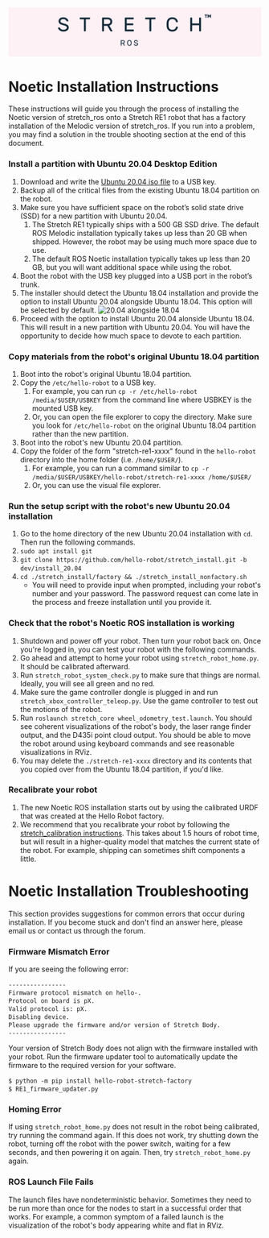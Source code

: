 ![](./images/banner.png)

# Noetic Installation Instructions

These instructions will guide you through the process of installing the Noetic version of stretch_ros onto a Stretch RE1 robot that has a factory installation of the Melodic version of stretch_ros. If you run into a problem, you may find a solution in the trouble shooting section at the end of this document.

### Install a partition with Ubuntu 20.04 Desktop Edition
1. Download and write the [Ubuntu 20.04 iso file](https://releases.ubuntu.com/20.04/ubuntu-20.04.2.0-desktop-amd64.iso) to a USB key.
2. Backup all of the critical files from the existing Ubuntu 18.04 partition on the robot.
3. Make sure you have sufficient space on the robot’s solid state drive (SSD) for a new partition with Ubuntu 20.04. 
    1. The Stretch RE1 typically ships with a 500 GB SSD drive. The default ROS Melodic installation typically takes up less than 20 GB when shipped. However, the robot may be using much more space due to use. 
    2. The default ROS Noetic installation typically takes up less than 20 GB, but you will want additional space while using the robot.
4. Boot the robot with the USB key plugged into a USB port in the robot’s trunk.
5. The installer should detect the Ubuntu 18.04 installation and provide the option to install Ubuntu 20.04 alongside Ubuntu 18.04. This option will be selected by default. ![20.04 alongside 18.04](./images/ubuntu_installation_1.jpg)
6. Proceed with the option to install Ubuntu 20.04 alonside Ubuntu 18.04. This will result in a new partition with Ubuntu 20.04. You will have the opportunity to decide how much space to devote to each partition. 

### Copy materials from the robot's original Ubuntu 18.04 partition
1. Boot into the robot's original Ubuntu 18.04 partition.
2. Copy the `/etc/hello-robot` to a USB key. 
    1. For example, you can run `cp -r /etc/hello-robot /media/$USER/USBKEY` from the command line where USBKEY is the mounted USB key.
    2. Or, you can open the file explorer to copy the directory. Make sure you look for `/etc/hello-robot` on the original Ubuntu 18.04 partition rather than the new partition. 
3. Boot into the robot's new Ubuntu 20.04 partition.
4. Copy the folder of the form "stretch-re1-xxxx" found in the `hello-robot` directory into the home folder (i.e. `/home/$USER/`).
    1. For example, you can run a command similar to `cp -r /media/$USER/USBKEY/hello-robot/stretch-re1-xxxx /home/$USER/`
    2. Or, you can use the visual file explorer. 

### Run the setup script with the robot's new Ubuntu 20.04 installation
1. Go to the home directory of the new Ubuntu 20.04 installation with `cd`. Then run the following commands.
2. `sudo apt install git`
3. `git clone https://github.com/hello-robot/stretch_install.git -b dev/install_20.04`
4. `cd ./stretch_install/factory && ./stretch_install_nonfactory.sh`
    - You will need to provide input when prompted, including your robot's number and your password. The password request can come late in the process and freeze installation until you provide it.

### Check that the robot's Noetic ROS installation is working
1. Shutdown and power off your robot. Then turn your robot back on. Once you're logged in, you can test your robot with the following commands.
2. Go ahead and attempt to home your robot using `stretch_robot_home.py`. It should be calibrated afterward.
3. Run `stretch_robot_system_check.py` to make sure that things are normal. Ideally, you will see all green and no red. 
4. Make sure the game controller dongle is plugged in and run `stretch_xbox_controller_teleop.py`. Use the game controller to test out the motions of the robot.
5. Run `roslaunch stretch_core wheel_odometry_test.launch`. You should see coherent visualizations of the robot's body, the laser range finder output, and the D435i point cloud output. You should be able to move the robot around using keyboard commands and see reasonable visualizations in RViz. 
6. You may delete the `./stretch-re1-xxxx` directory and its contents that you copied over from the Ubuntu 18.04 partition, if you'd like.

### Recalibrate your robot
1. The new Noetic ROS installation starts out by using the calibrated URDF that was created at the Hello Robot factory. 
2. We recommend that you recalibrate your robot by following the [stretch_calibration instructions](https://github.com/hello-robot/stretch_ros/tree/dev/noetic/stretch_calibration). This takes about 1.5 hours of robot time, but will result in a higher-quality model that matches the current state of the robot. For example, shipping can sometimes shift components a little. 

# Noetic Installation Troubleshooting

This section provides suggestions for common errors that occur during installation. If you become stuck and don't find an answer here, please email us or contact us through the forum. 

### Firmware Mismatch Error

If you are seeing the following error:
```
----------------
Firmware protocol mismatch on hello-.
Protocol on board is pX.
Valid protocol is: pX.
Disabling device.
Please upgrade the firmware and/or version of Stretch Body.
----------------
```
Your version of Stretch Body does not align with the firmware installed with your robot. Run the firmware updater tool to automatically update the firmware to the required version for your software.
```
$ python -m pip install hello-robot-stretch-factory
$ RE1_firmware_updater.py
```

### Homing Error

If using `stretch_robot_home.py` does not result in the robot being calibrated, try running the command again. If this does not work, try shutting down the robot, turning off the robot with the power switch, waiting for a few seconds, and then powering it on again. Then, try `stretch_robot_home.py` again. 

### ROS Launch File Fails

The launch files have nondeterministic behavior. Sometimes they need to be run more than once for the nodes to start in a successful order that works. For example, a common symptom of a failed launch is the visualization of the robot's body appearing white and flat in RViz. 
